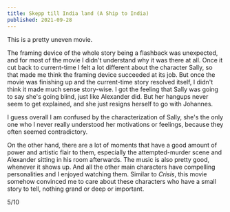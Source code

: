 ```yaml
---
title: Skepp till India land (A Ship to India)
published: 2021-09-28
---
```


This is a pretty uneven movie.

The framing device of the whole story being a flashback was unexpected, and for most of the movie I didn't understand why it was there at all. Once it cut back to current-time I felt a lot different about the character Sally, so that made me think the framing device succeeded at its job. But once the movie was finishing up and the current-time story resolved itself, I didn't think it made much sense story-wise. I got the feeling that Sally was going to say she's going blind, just like Alexander did. But her hangups never seem to get explained, and she just resigns herself to go with Johannes.

I guess overall I am confused by the characterization of Sally, she's the only one who I never really understood her motivations or feelings, because they often seemed contradictory.

On the other hand, there are a lot of moments that have a good amount of power and artistic flair to them, especially the attempted-murder scene and Alexander sitting in his room afterwards. The music is also pretty good, whenever it shows up. And all the other main characters have compelling personalities and I enjoyed watching them. Similar to _Crisis_, this movie somehow convinced me to care about these characters who have a small story to tell, nothing grand or deep or important.

5/10
